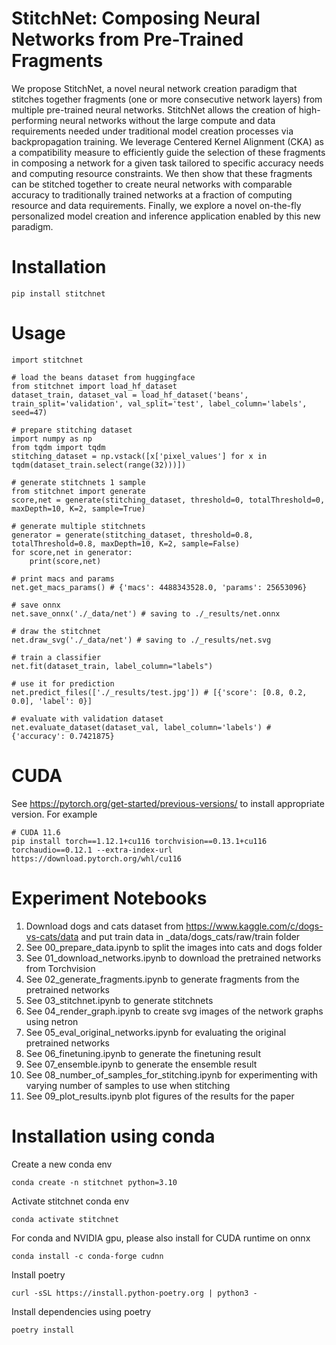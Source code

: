 StitchNet: Composing Neural Networks from Pre-Trained Fragments
=============

We propose StitchNet, a novel neural network creation paradigm that stitches together fragments (one or more consecutive network layers) from multiple pre-trained neural networks. StitchNet allows the creation of high-performing neural networks without the large compute and data requirements needed under traditional model creation processes via backpropagation training. We leverage Centered Kernel Alignment (CKA) as a compatibility measure to efficiently guide the selection of these fragments in composing a network for a given task tailored to specific accuracy needs and computing resource constraints. We then show that these fragments can be stitched together to create neural networks with comparable accuracy to traditionally trained networks at a fraction of computing resource and data requirements. Finally, we explore a novel on-the-fly personalized model creation and inference application enabled by this new paradigm.

Installation
=============

    pip install stitchnet
    
Usage
=============
    
    import stitchnet
    
    # load the beans dataset from huggingface
    from stitchnet import load_hf_dataset
    dataset_train, dataset_val = load_hf_dataset('beans', train_split='validation', val_split='test', label_column='labels', seed=47)

    # prepare stitching dataset
    import numpy as np
    from tqdm import tqdm
    stitching_dataset = np.vstack([x['pixel_values'] for x in tqdm(dataset_train.select(range(32)))])

    # generate stitchnets 1 sample
    from stitchnet import generate
    score,net = generate(stitching_dataset, threshold=0, totalThreshold=0, maxDepth=10, K=2, sample=True)
    
    # generate multiple stitchnets
    generator = generate(stitching_dataset, threshold=0.8, totalThreshold=0.8, maxDepth=10, K=2, sample=False)
    for score,net in generator:
        print(score,net)
    
    # print macs and params
    net.get_macs_params() # {'macs': 4488343528.0, 'params': 25653096}
    
    # save onnx
    net.save_onnx('./_data/net') # saving to ./_results/net.onnx
        
    # draw the stitchnet
    net.draw_svg('./_data/net') # saving to ./_results/net.svg
    
    # train a classifier
    net.fit(dataset_train, label_column="labels")
    
    # use it for prediction
    net.predict_files(['./_results/test.jpg']) # [{'score': [0.8, 0.2, 0.0], 'label': 0}]
    
    # evaluate with validation dataset
    net.evaluate_dataset(dataset_val, label_column='labels') # {'accuracy': 0.7421875}

CUDA
=============
See https://pytorch.org/get-started/previous-versions/ to install appropriate version. For example

    # CUDA 11.6
    pip install torch==1.12.1+cu116 torchvision==0.13.1+cu116 torchaudio==0.12.1 --extra-index-url https://download.pytorch.org/whl/cu116


Experiment Notebooks
=============

1. Download dogs and cats dataset from https://www.kaggle.com/c/dogs-vs-cats/data and put train data in _data/dogs_cats/raw/train folder
2. See 00_prepare_data.ipynb to split the images into cats and dogs folder
3. See 01_download_networks.ipynb to download the pretrained networks from Torchvision
4. See 02_generate_fragments.ipynb to generate fragments from the pretrained networks
5. See 03_stitchnet.ipynb to generate stitchnets
6. See 04_render_graph.ipynb to create svg images of the network graphs using netron
7. See 05_eval_original_networks.ipynb for evaluating the original pretrained networks
8. See 06_finetuning.ipynb to generate the finetuning result
9. See 07_ensemble.ipynb to generate the ensemble result
10. See 08_number_of_samples_for_stitching.ipynb for experimenting with varying number of samples to use when stitching
11. See 09_plot_results.ipynb plot figures of the results for the paper


Installation using conda
=============

Create a new conda env

    conda create -n stitchnet python=3.10
    
Activate stitchnet conda env

    conda activate stitchnet

For conda and NVIDIA gpu, please also install for CUDA runtime on onnx

    conda install -c conda-forge cudnn
    
Install poetry

    curl -sSL https://install.python-poetry.org | python3 -

Install dependencies using poetry 

    poetry install

